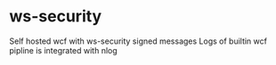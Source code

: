 # ws-security
Self hosted wcf with ws-security signed messages
Logs of builtin wcf pipline is integrated with nlog
